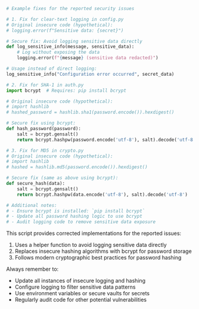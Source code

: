 ```python
# Example fixes for the reported security issues

# 1. Fix for clear-text logging in config.py
# Original insecure code (hypothetical):
# logging.error(f"Sensitive data: {secret}")

# Secure fix: Avoid logging sensitive data directly
def log_sensitive_info(message, sensitive_data):
    # Log without exposing the data
    logging.error(f"{message} (sensitive data redacted)")

# Usage instead of direct logging:
log_sensitive_info("Configuration error occurred", secret_data)

# 2. Fix for SHA-1 in auth.py
import bcrypt  # Requires: pip install bcrypt

# Original insecure code (hypothetical):
# import hashlib
# hashed_password = hashlib.sha1(password.encode()).hexdigest()

# Secure fix using bcrypt:
def hash_password(password):
    salt = bcrypt.gensalt()
    return bcrypt.hashpw(password.encode('utf-8'), salt).decode('utf-8')

# 3. Fix for MD5 in crypto.py
# Original insecure code (hypothetical):
# import hashlib
# hashed = hashlib.md5(password.encode()).hexdigest()

# Secure fix (same as above using bcrypt):
def secure_hash(data):
    salt = bcrypt.gensalt()
    return bcrypt.hashpw(data.encode('utf-8'), salt).decode('utf-8')

# Additional notes:
# - Ensure bcrypt is installed: `pip install bcrypt`
# - Update all password hashing logic to use bcrypt
# - Audit logging code to remove sensitive data exposure
```

This script provides corrected implementations for the reported issues:
1. Uses a helper function to avoid logging sensitive data directly
2. Replaces insecure hashing algorithms with bcrypt for password storage
3. Follows modern cryptographic best practices for password hashing

Always remember to:
- Update all instances of insecure logging and hashing
- Configure logging to filter sensitive data patterns
- Use environment variables or secure vaults for secrets
- Regularly audit code for other potential vulnerabilities